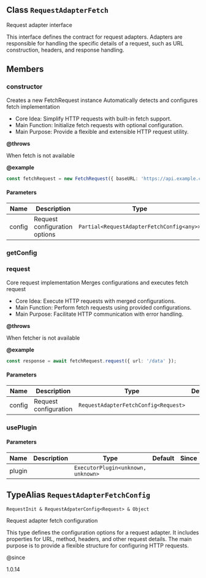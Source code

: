 ## Class `RequestAdapterFetch`
Request adapter interface

This interface defines the contract for request adapters.
Adapters are responsible for handling the specific details of a request,
such as URL construction, headers, and response handling.


## Members

### constructor
Creates a new FetchRequest instance
Automatically detects and configures fetch implementation

- Core Idea: Simplify HTTP requests with built-in fetch support.
- Main Function: Initialize fetch requests with optional configuration.
- Main Purpose: Provide a flexible and extensible HTTP request utility.

**@throws** 

When fetch is not available

**@example** 

```typescript
const fetchRequest = new FetchRequest({ baseURL: 'https://api.example.com' });
```


#### Parameters
| Name | Description | Type | Default | Since |
|------|------|---------|-------|------------|
|  config  | Request configuration options | `Partial<RequestAdapterFetchConfig<any>>` | {} |  |


### getConfig




### request
Core request implementation
Merges configurations and executes fetch request

- Core Idea: Execute HTTP requests with merged configurations.
- Main Function: Perform fetch requests using provided configurations.
- Main Purpose: Facilitate HTTP communication with error handling.

**@throws** 

When fetcher is not available

**@example** 

```typescript
const response = await fetchRequest.request({ url: '/data' });
```


#### Parameters
| Name | Description | Type | Default | Since |
|------|------|---------|-------|------------|
|  config  | Request configuration | `RequestAdapterFetchConfig<Request>` |  |  |


### usePlugin


#### Parameters
| Name | Description | Type | Default | Since |
|------|------|---------|-------|------------|
|  plugin  |  | `ExecutorPlugin<unknown, unknown>` |  |  |


## TypeAlias `RequestAdapterFetchConfig`

`RequestInit & RequestAdpaterConfig<Request> & Object`

Request adapter fetch configuration

This type defines the configuration options for a request adapter.
It includes properties for URL, method, headers, and other request details.
The main purpose is to provide a flexible structure for configuring HTTP requests.

@since 

1.0.14


